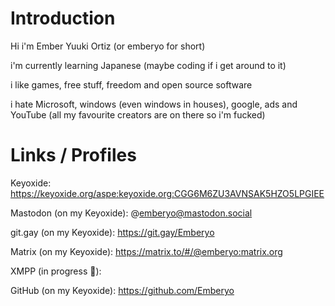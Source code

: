 # Introduction
Hi i'm Ember Yuuki Ortiz (or emberyo for short)

i'm currently learning Japanese (maybe coding if i get around to it)

i like games, free stuff, freedom and open source software 

i hate Microsoft, windows (even windows in houses), google, ads and YouTube (all my favourite creators are on there so i'm fucked)

# Links / Profiles
Keyoxide: https://keyoxide.org/aspe:keyoxide.org:CGG6M6ZU3AVNSAK5HZO5LPGIEE

Mastodon (on my Keyoxide): @emberyo@mastodon.social

git.gay (on my Keyoxide): https://git.gay/Emberyo

Matrix (on my Keyoxide): https://matrix.to/#/@emberyo:matrix.org

XMPP (in progress 💠): 

GitHub (on my Keyoxide): https://github.com/Emberyo
